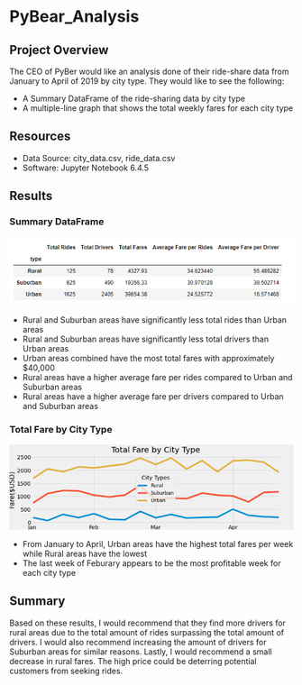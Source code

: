 # PyBear_Analysis

## Project Overview
The CEO of PyBer would like an analysis done of their ride-share data from January to April of 2019 by city type. They would like to see the following:
- A Summary DataFrame of the ride-sharing data by city type
- A multiple-line graph that shows the total weekly fares for each city type

## Resources
- Data Source: city_data.csv, ride_data.csv
- Software: Jupyter Notebook 6.4.5

## Results
### Summary DataFrame
![alt text](https://github.com/thehatch4815162342/PyBear_Analysis/blob/main/images/Summary%20DataFrame.png) 

- Rural and Suburban areas have significantly less total rides than Urban areas
- Rural and Suburban areas have significantly less total drivers than Urban areas
- Urban areas combined have the most total fares with approximately $40,000
- Rural areas have a higher average fare per rides compared to Urban and Suburban areas
- Rural areas have a higher average fare per drivers compared to Urban and Suburban areas

### Total Fare by City Type
![alt text](https://github.com/thehatch4815162342/PyBear_Analysis/blob/main/analysis/PyBer_fare_summary.png) 

- From January to April, Urban areas have the highest total fares per week while Rural areas have the lowest
- The last week of Feburary appears to be the most profitable week for each city type

## Summary
Based on these results, I would recommend that they find more drivers for rural areas due to the total amount of rides surpassing the total amount of drivers. I would also recommend increasing the amount of drivers for Suburban areas for similar reasons. Lastly, I would recommend a small decrease in rural fares. The high price could be deterring potential customers from seeking rides.
